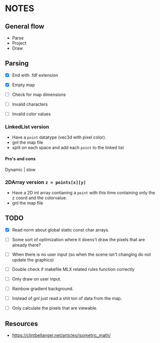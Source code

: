 # NOTES

## General flow
* Parse
* Project
* Draw


## Parsing
- [x] End with .fdf extension
- [x] Empty map
- [ ] Check for map dimensions
- [ ] Invalid characters
- [ ] Invalid color values


### LinkedList version
* Have a `point` datatype (vec3d with pixel color).
* gnl the map file
* split on each space and add each `point` to the linked list

#### Pro's and cons
Dynamic | slow


### 2DArray version `z = points[x][y]`
* Have a 2D int array contianing a `point` with this time containing only the z coord and the colorvalue.
* gnl the map file





## TODO
- [x] Read norm about global static const char arrays.
- [ ] Some sort of optimization where it doens't draw the pixels that are already there?
- [ ] When there is no user input (so when the scene isn't changing do not update the graphics)
- [ ] Double check if makefile MLX related rules function correctly 
- [ ] Only draw on user input.
- [ ] Rainbow gradient background.
- [ ] Instead of gnl just read a shit ton of data from the map.
- [ ] Only calculate the pixels that are viewable.


## Resources
* https://clintbellanger.net/articles/isometric_math/
